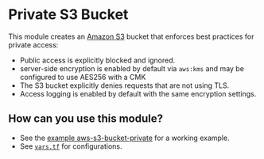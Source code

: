 # Private S3 Bucket

This module creates an [Amazon S3](https://aws.amazon.com/s3/) bucket that enforces
best practices for private access:

- Public access is explicitly blocked and ignored.
- server-side encryption is enabled by default via `aws:kms` and may be configured
to use AES256 with a CMK
- The S3 bucket explicitly denies requests that are not using TLS.
- Access logging is enabled by default with the same encryption settings.

## How can you use this module?

* See the [example aws-s3-bucket-private](/examples/aws-s3-bucket-private) for a
working example.
* See [`vars.tf`](vars.tf) for configurations.
